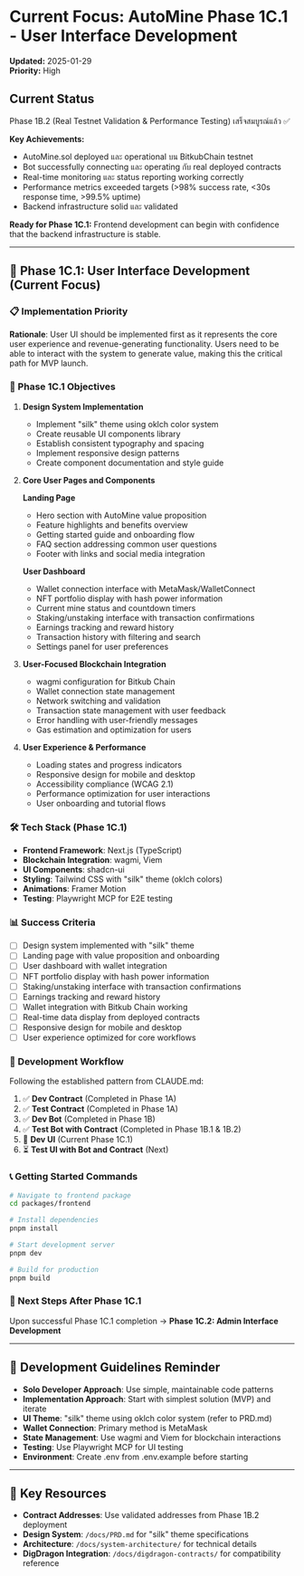 # Current Focus: AutoMine Phase 1C.1 - User Interface Development

**Updated:** 2025-01-29  
**Priority:** High

## Current Status

Phase 1B.2 (Real Testnet Validation & Performance Testing) เสร็จสมบูรณ์แล้ว ✅

**Key Achievements:**

- AutoMine.sol deployed และ operational บน BitkubChain testnet
- Bot successfully connecting และ operating กับ real deployed contracts
- Real-time monitoring และ status reporting working correctly
- Performance metrics exceeded targets (>98% success rate, <30s response time, >99.5% uptime)
- Backend infrastructure solid และ validated

**Ready for Phase 1C.1:** Frontend development can begin with confidence that the backend infrastructure is stable.

---

## 🚀 Phase 1C.1: User Interface Development (Current Focus)

### 📋 Implementation Priority

**Rationale**: User UI should be implemented first as it represents the core user experience and revenue-generating functionality. Users need to be able to interact with the system to generate value, making this the critical path for MVP launch.

### 🎯 Phase 1C.1 Objectives

1. **Design System Implementation**

   - Implement "silk" theme using oklch color system
   - Create reusable UI components library
   - Establish consistent typography and spacing
   - Implement responsive design patterns
   - Create component documentation and style guide

2. **Core User Pages and Components**

   **Landing Page**

   - Hero section with AutoMine value proposition
   - Feature highlights and benefits overview
   - Getting started guide and onboarding flow
   - FAQ section addressing common user questions
   - Footer with links and social media integration

   **User Dashboard**

   - Wallet connection interface with MetaMask/WalletConnect
   - NFT portfolio display with hash power information
   - Current mine status and countdown timers
   - Staking/unstaking interface with transaction confirmations
   - Earnings tracking and reward history
   - Transaction history with filtering and search
   - Settings panel for user preferences

3. **User-Focused Blockchain Integration**

   - wagmi configuration for Bitkub Chain
   - Wallet connection state management
   - Network switching and validation
   - Transaction state management with user feedback
   - Error handling with user-friendly messages
   - Gas estimation and optimization for users

4. **User Experience & Performance**
   - Loading states and progress indicators
   - Responsive design for mobile and desktop
   - Accessibility compliance (WCAG 2.1)
   - Performance optimization for user interactions
   - User onboarding and tutorial flows

### 🛠️ Tech Stack (Phase 1C.1)

- **Frontend Framework**: Next.js (TypeScript)
- **Blockchain Integration**: wagmi, Viem
- **UI Components**: shadcn-ui
- **Styling**: Tailwind CSS with "silk" theme (oklch colors)
- **Animations**: Framer Motion
- **Testing**: Playwright MCP for E2E testing

### 📊 Success Criteria

- [ ] Design system implemented with "silk" theme
- [ ] Landing page with value proposition and onboarding
- [ ] User dashboard with wallet integration
- [ ] NFT portfolio display with hash power information
- [ ] Staking/unstaking interface with transaction confirmations
- [ ] Earnings tracking and reward history
- [ ] Wallet integration with Bitkub Chain working
- [ ] Real-time data display from deployed contracts
- [ ] Responsive design for mobile and desktop
- [ ] User experience optimized for core workflows

### 🔄 Development Workflow

Following the established pattern from CLAUDE.md:

1. ✅ **Dev Contract** (Completed in Phase 1A)
2. ✅ **Test Contract** (Completed in Phase 1A)
3. ✅ **Dev Bot** (Completed in Phase 1B)
4. ✅ **Test Bot with Contract** (Completed in Phase 1B.1 & 1B.2)
5. 🚀 **Dev UI** (Current Phase 1C.1)
6. ⏳ **Test UI with Bot and Contract** (Next)

### 📞 Getting Started Commands

```bash
# Navigate to frontend package
cd packages/frontend

# Install dependencies
pnpm install

# Start development server
pnpm dev

# Build for production
pnpm build
```

### 🎯 Next Steps After Phase 1C.1

Upon successful Phase 1C.1 completion → **Phase 1C.2: Admin Interface Development**

---

## 📝 Development Guidelines Reminder

- **Solo Developer Approach**: Use simple, maintainable code patterns
- **Implementation Approach**: Start with simplest solution (MVP) and iterate
- **UI Theme**: "silk" theme using oklch color system (refer to PRD.md)
- **Wallet Connection**: Primary method is MetaMask
- **State Management**: Use wagmi and Viem for blockchain interactions
- **Testing**: Use Playwright MCP for UI testing
- **Environment**: Create .env from .env.example before starting

---

## 🔗 Key Resources

- **Contract Addresses**: Use validated addresses from Phase 1B.2 deployment
- **Design System**: `/docs/PRD.md` for "silk" theme specifications
- **Architecture**: `/docs/system-architecture/` for technical details
- **DigDragon Integration**: `/docs/digdragon-contracts/` for compatibility reference
